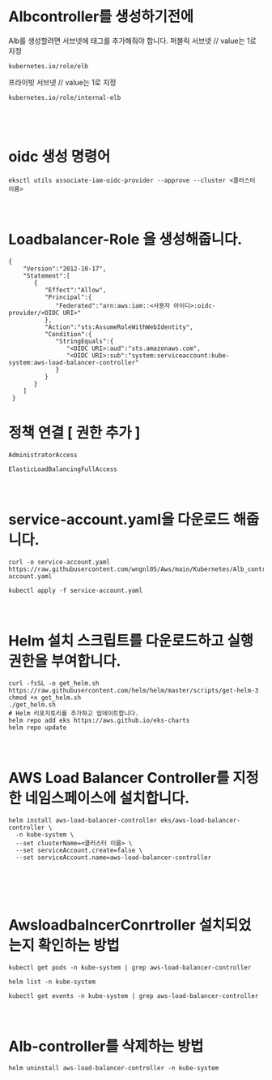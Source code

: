 # Albcontroller를 생성하기전에
Alb를 생성할려면 서브넷에 태그를 추가해줘야 합니다.
퍼블릭 서브넷   // value는 1로 지정
```
kubernetes.io/role/elb
```
프라이빗 서브넷   // value는 1로 지정
```
kubernetes.io/role/internal-elb
```
<br><br>

# oidc 생성 명령어
```
eksctl utils associate-iam-oidc-provider --approve --cluster <클러스터 이름>
```
<br>

# Loadbalancer-Role 을 생성해줍니다.
```
{
    "Version":"2012-10-17",
    "Statement":[
       {
          "Effect":"Allow",
          "Principal":{
             "Federated":"arn:aws:iam::<사용자 아이디>:oidc-provider/<OIDC URI>"
          },
          "Action":"sts:AssumeRoleWithWebIdentity",
          "Condition":{
             "StringEquals":{
                "<OIDC URI>:aud":"sts.amazonaws.com",
                "<OIDC URI>:sub":"system:serviceaccount:kube-system:aws-load-balancer-controller"
             }
          }
       }
    ]
 }
```
# 정책 연결 [ 권한 추가 ]
```
AdministratorAccess
```
```
ElasticLoadBalancingFullAccess
```
<br>

# service-account.yaml을 다운로드 해줍니다.
```
curl -o service-account.yaml https://raw.githubusercontent.com/wngnl05/Aws/main/Kubernetes/Alb_controller/service-account.yaml
```
```
kubectl apply -f service-account.yaml
```
<br>

# Helm 설치 스크립트를 다운로드하고 실행 권한을 부여합니다.
```
curl -fsSL -o get_helm.sh https://raw.githubusercontent.com/helm/helm/master/scripts/get-helm-3
chmod +x get_helm.sh
./get_helm.sh
# Helm 리포지토리를 추가하고 업데이트합니다.
helm repo add eks https://aws.github.io/eks-charts
helm repo update
```
<br>

# AWS Load Balancer Controller를 지정한 네임스페이스에 설치합니다.
```
helm install aws-load-balancer-controller eks/aws-load-balancer-controller \
  -n kube-system \
  --set clusterName=<클러스터 이름> \
  --set serviceAccount.create=false \
  --set serviceAccount.name=aws-load-balancer-controller
```
<br><br><br>

# AwsloadbalncerConrtroller 설치되었는지 확인하는 방법
```
kubectl get pods -n kube-system | grep aws-load-balancer-controller
```
```
helm list -n kube-system
```
```
kubectl get events -n kube-system | grep aws-load-balancer-controller
```
<br>

# Alb-controller를 삭제하는 방법
```
helm uninstall aws-load-balancer-controller -n kube-system
```
